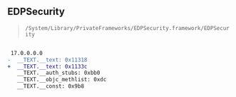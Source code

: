 ## EDPSecurity

> `/System/Library/PrivateFrameworks/EDPSecurity.framework/EDPSecurity`

```diff

 17.0.0.0.0
-  __TEXT.__text: 0x11318
+  __TEXT.__text: 0x1133c
   __TEXT.__auth_stubs: 0xbb0
   __TEXT.__objc_methlist: 0xdc
   __TEXT.__const: 0x9b8

```
